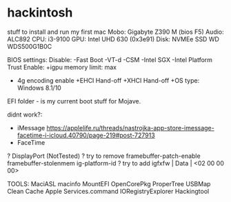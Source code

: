 # hackintosh
stuff to install and run my first mac
Mobo: Gigabyte Z390 M (bios F5)
Audio: ALC892
CPU: i3-9100
GPU: Intel UHD 630 (0x3e91)
Disk: NVMEe SSD WD WDS500G1B0C

BIOS settings:
Disable:
	-Fast Boot
	-VT-d
	-CSM
	-Intel SGX
	-Intel Platform Trust
Enable: 
+igpu memory limit: max
+  4g encoding enable
+EHCI Hand-off
	+XHCI Hand-off
	+OS type: Windows 8.1/10

EFI folder - is my current boot stuff for Mojave.

didnt work?:
* iMessage https://applelife.ru/threads/nastrojka-app-store-imessage-facetime-i-icloud.40790/page-219#post-727913
* FaceTime

? DisplayPort (NotTested)
? try to remove 
    framebuffer-patch-enable 
    framebuffer-stolenmem 
    ig-platform-id
? try to add
    igfxfw | Data | <02 00 00 00>


TOOLS:
MaciASL
macinfo
MountEFI
OpenCorePkg
ProperTree
USBMap
Clean Cache Apple Services.command
IORegistryExplorer
Hackingtool 
